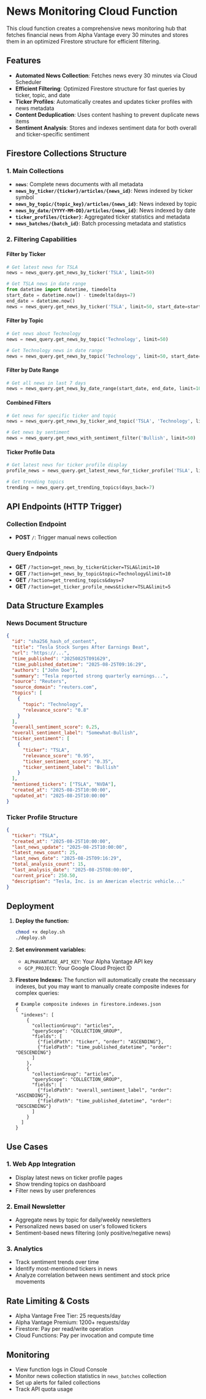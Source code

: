 # News Monitoring Cloud Function

This cloud function creates a comprehensive news monitoring hub that fetches financial news from Alpha Vantage every 30 minutes and stores them in an optimized Firestore structure for efficient filtering.

## Features

- **Automated News Collection**: Fetches news every 30 minutes via Cloud Scheduler
- **Efficient Filtering**: Optimized Firestore structure for fast queries by ticker, topic, and date
- **Ticker Profiles**: Automatically creates and updates ticker profiles with news metadata
- **Content Deduplication**: Uses content hashing to prevent duplicate news items
- **Sentiment Analysis**: Stores and indexes sentiment data for both overall and ticker-specific sentiment

## Firestore Collections Structure

### 1. Main Collections

- **`news`**: Complete news documents with all metadata
- **`news_by_ticker/{ticker}/articles/{news_id}`**: News indexed by ticker symbol
- **`news_by_topic/{topic_key}/articles/{news_id}`**: News indexed by topic
- **`news_by_date/{YYYY-MM-DD}/articles/{news_id}`**: News indexed by date
- **`ticker_profiles/{ticker}`**: Aggregated ticker statistics and metadata
- **`news_batches/{batch_id}`**: Batch processing metadata and statistics

### 2. Filtering Capabilities

#### Filter by Ticker
```python
# Get latest news for TSLA
news = news_query.get_news_by_ticker('TSLA', limit=50)

# Get TSLA news in date range
from datetime import datetime, timedelta
start_date = datetime.now() - timedelta(days=7)
end_date = datetime.now()
news = news_query.get_news_by_ticker('TSLA', limit=50, start_date=start_date, end_date=end_date)
```

#### Filter by Topic
```python
# Get news about Technology
news = news_query.get_news_by_topic('Technology', limit=50)

# Get Technology news in date range
news = news_query.get_news_by_topic('Technology', limit=50, start_date=start_date, end_date=end_date)
```

#### Filter by Date Range
```python
# Get all news in last 7 days
news = news_query.get_news_by_date_range(start_date, end_date, limit=100)
```

#### Combined Filters
```python
# Get news for specific ticker and topic
news = news_query.get_news_by_ticker_and_topic('TSLA', 'Technology', limit=25)

# Get news by sentiment
news = news_query.get_news_with_sentiment_filter('Bullish', limit=50)
```

#### Ticker Profile Data
```python
# Get latest news for ticker profile display
profile_news = news_query.get_latest_news_for_ticker_profile('TSLA', limit=10)

# Get trending topics
trending = news_query.get_trending_topics(days_back=7)
```

## API Endpoints (HTTP Trigger)

### Collection Endpoint
- **POST** `/`: Trigger manual news collection

### Query Endpoints
- **GET** `/?action=get_news_by_ticker&ticker=TSLA&limit=10`
- **GET** `/?action=get_news_by_topic&topic=Technology&limit=10`
- **GET** `/?action=get_trending_topics&days=7`
- **GET** `/?action=get_ticker_profile_news&ticker=TSLA&limit=5`

## Data Structure Examples

### News Document Structure
```json
{
  "id": "sha256_hash_of_content",
  "title": "Tesla Stock Surges After Earnings Beat",
  "url": "https://...",
  "time_published": "20250825T091629",
  "time_published_datetime": "2025-08-25T09:16:29",
  "authors": ["John Doe"],
  "summary": "Tesla reported strong quarterly earnings...",
  "source": "Reuters",
  "source_domain": "reuters.com",
  "topics": [
    {
      "topic": "Technology",
      "relevance_score": "0.8"
    }
  ],
  "overall_sentiment_score": 0.25,
  "overall_sentiment_label": "Somewhat-Bullish",
  "ticker_sentiment": [
    {
      "ticker": "TSLA",
      "relevance_score": "0.95",
      "ticker_sentiment_score": "0.35",
      "ticker_sentiment_label": "Bullish"
    }
  ],
  "mentioned_tickers": ["TSLA", "NVDA"],
  "created_at": "2025-08-25T10:00:00",
  "updated_at": "2025-08-25T10:00:00"
}
```

### Ticker Profile Structure
```json
{
  "ticker": "TSLA",
  "created_at": "2025-08-25T10:00:00",
  "last_news_update": "2025-08-25T10:00:00",
  "latest_news_count": 25,
  "last_news_date": "2025-08-25T09:16:29",
  "total_analysis_count": 15,
  "last_analysis_date": "2025-08-25T08:00:00",
  "current_price": 250.50,
  "description": "Tesla, Inc. is an American electric vehicle..."
}
```

## Deployment

1. **Deploy the function:**
   ```bash
   chmod +x deploy.sh
   ./deploy.sh
   ```

2. **Set environment variables:**
   - `ALPHAVANTAGE_API_KEY`: Your Alpha Vantage API key
   - `GCP_PROJECT`: Your Google Cloud Project ID

3. **Firestore Indexes:**
   The function will automatically create the necessary indexes, but you may want to manually create composite indexes for complex queries:
   
   ```
   # Example composite indexes in firestore.indexes.json
   {
     "indexes": [
       {
         "collectionGroup": "articles",
         "queryScope": "COLLECTION_GROUP",
         "fields": [
           {"fieldPath": "ticker", "order": "ASCENDING"},
           {"fieldPath": "time_published_datetime", "order": "DESCENDING"}
         ]
       },
       {
         "collectionGroup": "articles", 
         "queryScope": "COLLECTION_GROUP",
         "fields": [
           {"fieldPath": "overall_sentiment_label", "order": "ASCENDING"},
           {"fieldPath": "time_published_datetime", "order": "DESCENDING"}
         ]
       }
     ]
   }
   ```

## Use Cases

### 1. Web App Integration
- Display latest news on ticker profile pages
- Show trending topics on dashboard
- Filter news by user preferences

### 2. Email Newsletter
- Aggregate news by topic for daily/weekly newsletters
- Personalized news based on user's followed tickers
- Sentiment-based news filtering (only positive/negative news)

### 3. Analytics
- Track sentiment trends over time
- Identify most-mentioned tickers in news
- Analyze correlation between news sentiment and stock price movements

## Rate Limiting & Costs

- Alpha Vantage Free Tier: 25 requests/day
- Alpha Vantage Premium: 1200+ requests/day
- Firestore: Pay per read/write operation
- Cloud Functions: Pay per invocation and compute time

## Monitoring

- View function logs in Cloud Console
- Monitor news collection statistics in `news_batches` collection
- Set up alerts for failed collections
- Track API quota usage
